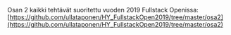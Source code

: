 Osan 2 kaikki tehtävät suoritettu vuoden 2019 Fullstack Openissa: [https://github.com/ullataponen/HY_FullstackOpen2019/tree/master/osa2](https://github.com/ullataponen/HY_FullstackOpen2019/tree/master/osa2)

